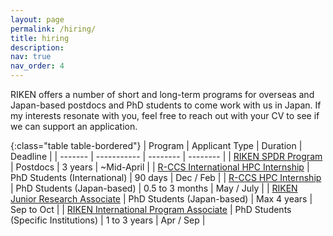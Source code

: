 ```yaml
---
layout: page
permalink: /hiring/
title: hiring
description:
nav: true
nav_order: 4
---
```


RIKEN offers a number of short and long-term programs for overseas and Japan-based postdocs and PhD students to come work with us in Japan. If my interests resonate with you, feel free to reach out with your CV to see if we can support an application.

{:class="table table-bordered"}
| Program | Applicant Type | Duration | Deadline |
| ------- | ----------- | -------- | -------- |
| [RIKEN SPDR Program](https://www.riken.jp/en/careers/programs/spdr/) | Postdocs | 3 years | ~Mid-April |
| [R-CCS International HPC Internship](https://www.r-ccs.riken.jp/en/outreach/schools/20250415-20260319/) | PhD Students (International) | 90 days | Dec / Feb |
| [R-CCS HPC Internship](https://www.r-ccs.riken.jp/en/outreach/schools/20250723-20251225/) | PhD Students (Japan-based) | 0.5 to 3 months | May / July |
| [RIKEN Junior Research Associate](https://www.riken.jp/en/careers/programs/jra/) | PhD Students (Japan-based) | Max 4 years | Sep to Oct |
| [RIKEN International Program Associate](https://www.riken.jp/en/careers/programs/ipa/) | PhD Students (Specific Institutions) | 1 to 3 years | Apr / Sep |
